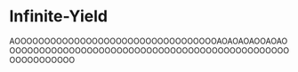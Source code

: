 # Infinite-Yield
AOOOOOOOOOOOOOOOOOOOOOOOOOOOOOOOOOOAOAOAOAOOAOAOOOOOOOOOOOOOOOOOOOOOOOOOOOOOOOOOOOOOOOOOOOOOOOOOOOOOOOOOOO
